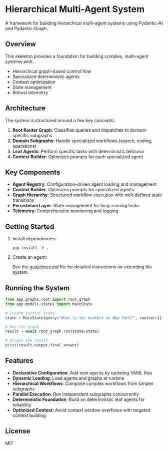 # Hierarchical Multi-Agent System

A framework for building hierarchical multi-agent systems using Pydantic-AI and Pydantic-Graph.

## Overview

This skeleton provides a foundation for building complex, multi-agent systems with:

- Hierarchical graph-based control flow
- Specialized deterministic agents
- Context optimization
- State management
- Robust telemetry

## Architecture

The system is structured around a few key concepts:

1. **Root Router Graph**: Classifies queries and dispatches to domain-specific subgraphs
2. **Domain Subgraphs**: Handle specialized workflows (search, coding, operations)
3. **Leaf Agents**: Perform specific tasks with deterministic behavior
4. **Context Builder**: Optimizes prompts for each specialized agent

## Key Components

- **Agent Registry**: Configuration-driven agent loading and management
- **Context Builder**: Optimizes prompts for specialized agents
- **Graph Hierarchy**: Structured workflow execution with well-defined state transitions
- **Persistence Layer**: State management for long-running tasks
- **Telemetry**: Comprehensive monitoring and logging

## Getting Started

1. Install dependencies:
   ```
   pip install -e .
   ```

2. Create an agent:
   
   See the [guidelines.md](guidelines.md) file for detailed instructions on extending the system.

## Running the System

```python
from app.graphs.root import root_graph
from app.models.states import MainState

# Create initial state
state = MainState(query="What is the weather in New York?", context={})

# Run the graph
result = await root_graph.run(state=state)

# Access the result
print(result.output.final_answer)
```

## Features

- **Declarative Configuration**: Add new agents by updating YAML files
- **Dynamic Loading**: Load agents and graphs at runtime
- **Hierarchical Workflows**: Compose complex workflows from simpler subgraphs
- **Parallel Execution**: Run independent subgraphs concurrently
- **Deterministic Foundation**: Build on deterministic leaf agents for reliability
- **Optimized Context**: Avoid context window overflows with targeted context building

## License

MIT